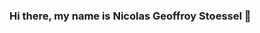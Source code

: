 ### Hi there, my name is Nicolas Geoffroy Stoessel 👋

<!--
**ngeoffroy/ngeoffroy** is a ✨ _special_ ✨ repository because its `README.md` (this file) appears on your GitHub profile.

Here are some ideas to get you started:

- 🔭 I’m currently a student in Universidad Nacional del Sur, Argentina.
- 🌱 I’m currently learning "web applications engineering"
- 👀 I’m interested in Android and Web development
- 📫 How to reach me:ngeoffroystoessel@gmail.com
-->
